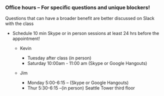 ### Office hours – For specific questions and unique blockers!
Questions that can have a broader benefit are better discussed on Slack with the class
* Schedule 10 min Skype or in person sessions at least 24 hrs before the appointment!
  * Kevin
    * Tuesday after class (in person)
    * Saturday 10:00am - 11:00 am (Skype or Google Hangouts)

  * Jim
    * Monday 5:00-6:15 – (Skype or Google Hangouts)
    * Thur 5:30-6:15 –(in person) Seattle Tower third floor

